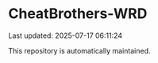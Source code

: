 # CheatBrothers-WRD

Last updated: 2025-07-17 06:11:24

This repository is automatically maintained.
